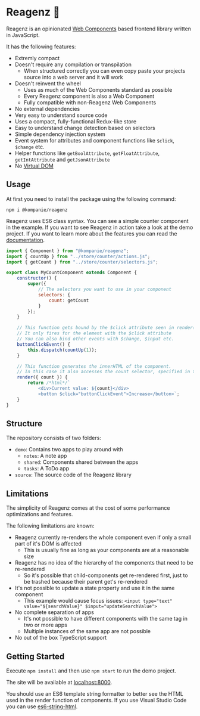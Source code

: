 # Reagenz 🧪

Reagenz is an opinionated [Web Components](https://developer.mozilla.org/en-US/docs/Web/Web_Components) based frontend library written in JavaScript.

It has the following features:

* Extremly compact
* Doesn't require any compilation or transpilation
    * When structured correctly you can even copy paste your projects source into a web server and it will work
* Doesn't reinvent the wheel
    * Uses as much of the Web Components standard as possible
    * Every Reagenz component is also a Web Component
    * Fully compatible with non-Reagenz Web Components
* No external dependencies
* Very easy to understand source code
* Uses a compact, fully-functional Redux-like store
* Easy to understand change detection based on selectors
* Simple dependency injection system
* Event system for attributes and component functions like `$click`, `$change` etc.
* Helper functions like `getBoolAttribute`, `getFloatAttribute`, `getIntAttribute` and `getJsonAttribute`
* No [Virtual DOM](https://en.wikipedia.org/wiki/Virtual_DOM)

## Usage
At first you need to install the package using the following command:
```
npm i @kompanie/reagenz
```

Reagenz uses ES6 class syntax.
You can see a simple counter component in the example.
If you want to see Reagenz in action take a look at the demo project.
If you want to learn more about the features you can read the [documentation](DOCUMENTATION.md).

```js
import { Component } from "@kompanie/reagenz";
import { countUp } from "../store/counter/actions.js";
import { getCount } from "../store/counter/selectors.js";

export class MyCountComponent extends Component {
    constructor() {
        super({
            // The selectors you want to use in your component
            selectors: {
                count: getCount
            }
        });
    }

    // This function gets bound by the $click attribute seen in render()
    // It only fires for the element with the $click attribute
    // You can also bind other events with $change, $input etc.
    buttonClickEvent() {
        this.dispatch(countUp(1));
    }

    // This function generates the innerHTML of the component.
    // In this case it also accesses the count selector, specified in the constructor.
    render({ count }) {
        return /*html*/`
            <div>Current value: ${count}</div>
            <button $click="buttonClickEvent">Increase</button>`;
    }
}
```

## Structure
The repository consists of two folders:
* `demo`: Contains two apps to play around with
    * `notes`: A note app
    * `shared`: Components shared between the apps
    * `tasks`: A ToDo app
* `source`: The source code of the Reagenz library

## Limitations
The simplicity of Reagenz comes at the cost of some performance optimizations and features.

The following limitations are known:
* Reagenz currently re-renders the whole component even if only a small part of it's DOM is affected
    * This is usually fine as long as your components are at a reasonable size
* Reagenz has no idea of the hierarchy of the components that need to be re-rendered
    * So it's possible that child-components get re-rendered first, just to be trashed because their parent get's re-rendered
* It's not possible to update a state property and use it in the same component
    * This example would cause focus issues: `<input type="text" value="${searchValue}" $input="updateSearchValue">`
* No complete separation of apps
    * It's not possible to have different components with the same tag in two or more apps
    * Multiple instances of the same app are not possible
* No out of the box TypeScript support

## Getting Started
Execute `npm install` and then use `npm start` to run the demo project.

The site will be available at [localhost:8000](http://localhost:8000).

You should use an ES6 template string formatter to better see the HTML used in the render function of components.
If you use Visual Studio Code you can use [es6-string-html](https://marketplace.visualstudio.com/items?itemName=Tobermory.es6-string-html).